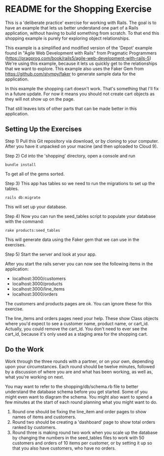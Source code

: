# README for the Shopping Exercise #

This is a 'deliberate practice' exercise for working with Rails. The goal is to have an example that lets us better understand one part of a Rails application, without having to build something from scratch. To that end this shopping example is purely for exploring object relationships.

This example is a simplified and modified version of the 'Depot' example found in "Agile Web Development with Rails" from Pragmatic Programmers (https://pragprog.com/book/rails5/agile-web-development-with-rails-5) We're using this example, because it lets us quickly get to the relationships that we want to explore. This example also uses the Faker Gem from https://github.com/stympy/faker to generate sample data for the application.

In this example the shopping cart doesn't work. That's something that I'll fix in a future update. For now it means you should not create cart objects as they will not show up on the page.

That still leaves lots of other parts that can be made better in this application. 

## Setting Up the Exercises ##

Step 1) Pull this Git repository via download, or by cloning to your computer. After you have it unpacked on your macine (and then uploaded to Cloud 9).

Step 2) Cd into the 'shopping' directory, open a console and run

    bundle install

To get all of the gems sorted. 

Step 3) This app has tables so we need to run the migrations to set up the tables.

    rails db:migrate

This will set up your database.

Step 4) Now you can run the seed_tables script to populate your database with the command:

    rake products:seed_tables

This will generate data using the Faker gem that we can use in the exercises.

Step 5) Start the server and look at your app. 

After you start the rails server you can now see the following items in the application:
* localhost:3000/customers
* localhost:3000/products
* localhost:3000/line_items
* localhost:3000/orders

The customers and products pages are ok. You can ignore these for this exercise.

The line_items and orders pages need your help. These show Class objects where you'd expect to see a customer name, product name, or cart_id. Actually, you could remove the cart_id. You don't need to ever see the cart_id, because it's only used as a staging area for the shopping cart. 

## Do the Work ##

Work through the three rounds with a partner, or on your own, depending upon your circumstances. Each round should be twelve minutes, followed by a discussion of where you are and what has been working, as well as, what you're working on next.

You may want to refer to the shopping/db/schema.rb file to better understand the database schema before you get started. Some of you might even want to diagram the schema. You might also want to spend a few minutes at the start of each round planning what you might want to do.

1. Round one should be fixing the line_item and order pages to show names of items and customers.
2. Round two should be creating a 'dashboard' page to show total orders ranked by customers.
3. Round three is making round two work when you scale up the database by changing the numbers in the seed_tables files to work with 50 customers and orders of 10 items per customer, or by setting it up so that you also have customers, who have no orders.
